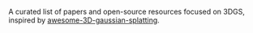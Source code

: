 A curated list of papers and open-source resources focused on 3DGS, inspired by [awesome-3D-gaussian-splatting](https://github.com/MrNeRF/awesome-3D-gaussian-splatting).